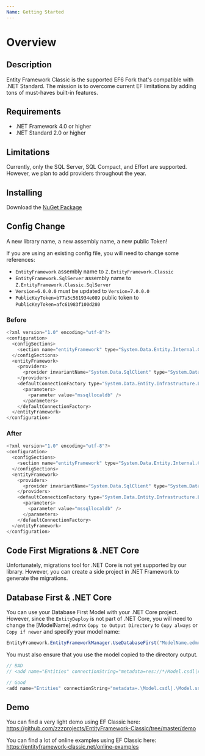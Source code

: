 ```yaml
---
Name: Getting Started
---
```


# Overview

## Description
Entity Framework Classic is the supported EF6 Fork that's compatible with .NET Standard. The mission is to overcome current EF limitations by adding tons of must-haves built-in features.

## Requirements
- .NET Framework 4.0 or higher
- .NET Standard 2.0 or higher

## Limitations
Currently, only the SQL Server, SQL Compact, and Effort are supported. However, we plan to add providers throughout the year. 

## Installing
Download the [NuGet Package](/download)

## Config Change

A new library name, a new assembly name, a new public Token!

If you are using an existing config file, you will need to change some references:

- `EntityFramework` assembly name to `Z.EntityFramework.Classic`
- `EntityFramework.SqlServer` assembly name to `Z.EntityFramework.Classic.SqlServer`
- `Version=6.0.0.0` must be updated to `Version=7.0.0.0`
- `PublicKeyToken=b77a5c561934e089` public token to `PublicKeyToken=afc61983f100d280`

### Before
```csharp
<?xml version="1.0" encoding="utf-8"?>
<configuration>
  <configSections>
    <section name="entityFramework" type="System.Data.Entity.Internal.ConfigFile.EntityFrameworkSection, EntityFramework, Version=6.0.0.0, Culture=neutral, PublicKeyToken=b77a5c561934e089" requirePermission="false" />
  </configSections>
  <entityFramework>
    <providers>
      <provider invariantName="System.Data.SqlClient" type="System.Data.Entity.SqlServer.SqlProviderServices, EntityFramework.SqlServer" />
    </providers>
    <defaultConnectionFactory type="System.Data.Entity.Infrastructure.LocalDbConnectionFactory, EntityFramework">
      <parameters>
        <parameter value="mssqllocaldb" />
      </parameters>
    </defaultConnectionFactory>
  </entityFramework>
</configuration>
```

### After
```csharp
<?xml version="1.0" encoding="utf-8"?>
<configuration>
  <configSections>
    <section name="entityFramework" type="System.Data.Entity.Internal.ConfigFile.EntityFrameworkSection, Z.EntityFramework.Classic, Version=7.0.0.0, Culture=neutral, PublicKeyToken=afc61983f100d280" requirePermission="false" />
  </configSections>
  <entityFramework>
    <providers>
      <provider invariantName="System.Data.SqlClient" type="System.Data.Entity.SqlServer.SqlProviderServices, Z.EntityFramework.Classic.SqlServer" />
    </providers>
    <defaultConnectionFactory type="System.Data.Entity.Infrastructure.LocalDbConnectionFactory, Z.EntityFramework.Classic">
      <parameters>
        <parameter value="mssqllocaldb" />
      </parameters>
    </defaultConnectionFactory>
  </entityFramework>
</configuration>
```

## Code First Migrations & .NET Core

Unfortunately, migrations tool for .NET Core is not yet supported by our library. However, you can create a side project in .NET Framework to generate the migrations.

## Database First & .NET Core

You can use your Database First Model with your .NET Core project. However, since the `EntityDeploy` is not part of .NET Core, you will need to change the [ModelName].edmx `Copy to Output Directory` to `Copy always` or `Copy if newer` and specify your model name:

```csharp
EntityFramework.EntityFrameworkManager.UseDatabaseFirst("ModelName.edmx");
```

You must also ensure that you use the model copied to the directory output.

```csharp
// BAD
// <add name="Entities" connectionString="metadata=res://*/Model.csdl|res://*/Model.ssdl|res://*/Model.msl;..." providerName="System.Data.EntityClient" />

// Good
<add name="Entities" connectionString="metadata=.\Model.csdl|.\Model.ssdl|.\Model.msl;..." providerName="System.Data.EntityClient" />
```

## Demo

You can find a very light demo using EF Classic here: https://github.com/zzzprojects/EntityFramework-Classic/tree/master/demo

You can find a lot of online examples using EF Classic here: https://entityframework-classic.net/online-examples
